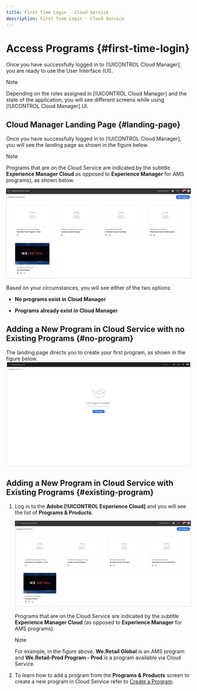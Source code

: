 ```yaml
---
title: First Time Login - Cloud Service
description: First Time Login - Cloud Service
---
```


# Access Programs {#first-time-login} 

Once you have successfully logged in to [!UICONTROL Cloud Manager], you are ready to use the User Interface (UI).

>[!NOTE]
>
>Depending on the roles assigned in [!UICONTROL Cloud Manager] and the state of the application, you will see different screens while using [!UICONTROL Cloud Manager] UI.

## Cloud Manager Landing Page {#landing-page}

Once you have successfully logged in to [!UICONTROL Cloud Manager], you will see the landing page as shown in the figure below.

>[!NOTE]
   >
   >Programs that are on the Cloud Service are indicated by the subtitle **Experience Manager Cloud** as opposed to **Experience Manager** for AMS programs), as shown below.

![](assets/first_timelogin1.png)


Based on your circumstances, you will see either of the two options:

* **No programs exist in Cloud Manager**

* **Programs already exist in Cloud Manager**

## Adding a New Program in Cloud Service with no Existing Programs {#no-program}


The landing page directs you to create your first program, as shown in the figure below.
   ![](assets/first_timelogin0.png)
      

## Adding a New Program in Cloud Service with Existing Programs {#existing-program}


1. Log in to the **Adobe [!UICONTROL Experience Cloud]** and you will see the list of **Programs & Products**.

   ![](assets/first_timelogin1.png)

   Programs that are on the Cloud Service are indicated by the subtitle **Experience Manager Cloud** (as opposed to **Experience Manager** for AMS programs). 
   
   >[!NOTE]
   >For example, in the figure above, **We.Retail Global** is an AMS program and **We.Retail-Prod Program - Prod** is a program available via Cloud Service.

1. To learn how to add a program from the **Programs & Products** screen to create a new program in Cloud Service refer to [Create a Program](/help/onboarding/getting-access-to-aem-in-cloud/creating-a-program.md).

  
